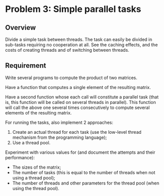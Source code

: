 # Problem 3: Simple parallel tasks

## Overview

Divide a simple task between threads. The task can easily be divided in sub-tasks requiring no cooperation at all. See the caching effects, and the costs of creating threads and of switching between threads.

## Requirement

Write several programs to compute the product of two matrices.

Have a function that computes a single element of the resulting matrix.

Have a second function whose each call will constitute a parallel task (that is, this function will be called on several threads in parallel). This function will call the above one several times consecutively to compute several elements of the resulting matrix.

For running the tasks, also implement 2 approaches:

1. Create an actual thread for each task (use the low-level thread mechanism from the programming language);
2. Use a thread pool.

Experiment with various values for (and document the attempts and their performance):

- The sizes of the matrix;
- The number of tasks (this is equal to the number of threads when not using a thread pool);
- The number of threads and other parameters for the thread pool (when using the thread pool).
